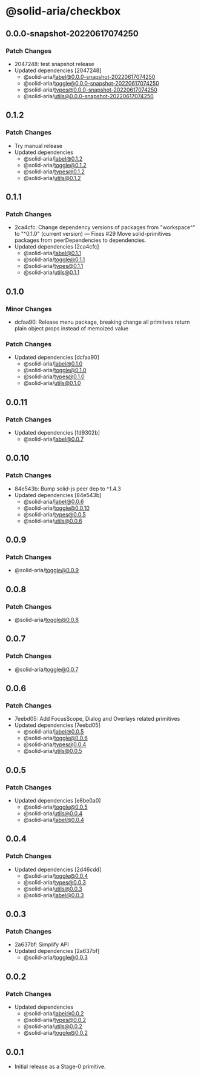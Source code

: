 # @solid-aria/checkbox

## 0.0.0-snapshot-20220617074250

### Patch Changes

- 2047248: test snapshot release
- Updated dependencies [2047248]
  - @solid-aria/label@0.0.0-snapshot-20220617074250
  - @solid-aria/toggle@0.0.0-snapshot-20220617074250
  - @solid-aria/types@0.0.0-snapshot-20220617074250
  - @solid-aria/utils@0.0.0-snapshot-20220617074250

## 0.1.2

### Patch Changes

- Try manual release
- Updated dependencies
  - @solid-aria/label@0.1.2
  - @solid-aria/toggle@0.1.2
  - @solid-aria/types@0.1.2
  - @solid-aria/utils@0.1.2

## 0.1.1

### Patch Changes

- 2ca4cfc: Change dependency versions of packages from "workspace^" to "^0.1.0" (current version) — Fixes #29
  Move solid-primitives packages from peerDependencies to dependencies.
- Updated dependencies [2ca4cfc]
  - @solid-aria/label@0.1.1
  - @solid-aria/toggle@0.1.1
  - @solid-aria/types@0.1.1
  - @solid-aria/utils@0.1.1

## 0.1.0

### Minor Changes

- dcfaa90: Release menu package, breaking change all primitves return plain object props instead of memoized value

### Patch Changes

- Updated dependencies [dcfaa90]
  - @solid-aria/label@0.1.0
  - @solid-aria/toggle@0.1.0
  - @solid-aria/types@0.1.0
  - @solid-aria/utils@0.1.0

## 0.0.11

### Patch Changes

- Updated dependencies [fd9302b]
  - @solid-aria/label@0.0.7

## 0.0.10

### Patch Changes

- 84e543b: Bump solid-js peer dep to ^1.4.3
- Updated dependencies [84e543b]
  - @solid-aria/label@0.0.6
  - @solid-aria/toggle@0.0.10
  - @solid-aria/types@0.0.5
  - @solid-aria/utils@0.0.6

## 0.0.9

### Patch Changes

- @solid-aria/toggle@0.0.9

## 0.0.8

### Patch Changes

- @solid-aria/toggle@0.0.8

## 0.0.7

### Patch Changes

- @solid-aria/toggle@0.0.7

## 0.0.6

### Patch Changes

- 7eebd05: Add FocusScope, Dialog and Overlays related primitives
- Updated dependencies [7eebd05]
  - @solid-aria/label@0.0.5
  - @solid-aria/toggle@0.0.6
  - @solid-aria/types@0.0.4
  - @solid-aria/utils@0.0.5

## 0.0.5

### Patch Changes

- Updated dependencies [e8be0a0]
  - @solid-aria/toggle@0.0.5
  - @solid-aria/utils@0.0.4
  - @solid-aria/label@0.0.4

## 0.0.4

### Patch Changes

- Updated dependencies [2d46cdd]
  - @solid-aria/toggle@0.0.4
  - @solid-aria/types@0.0.3
  - @solid-aria/utils@0.0.3
  - @solid-aria/label@0.0.3

## 0.0.3

### Patch Changes

- 2a637bf: Simplify API
- Updated dependencies [2a637bf]
  - @solid-aria/toggle@0.0.3

## 0.0.2

### Patch Changes

- Updated dependencies
  - @solid-aria/label@0.0.2
  - @solid-aria/types@0.0.2
  - @solid-aria/utils@0.0.2
  - @solid-aria/toggle@0.0.2

## 0.0.1

- Initial release as a Stage-0 primitive.
